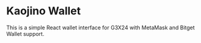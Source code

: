 # Kaojino Wallet

This is a simple React wallet interface for G3X24 with MetaMask and Bitget Wallet support.
